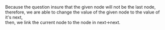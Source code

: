 Because the question insure that the given node will not be the last node,  
therefore, we are able to change the value of the given node to the value of it's next,  
then, we link the current node to the node in next->next.
